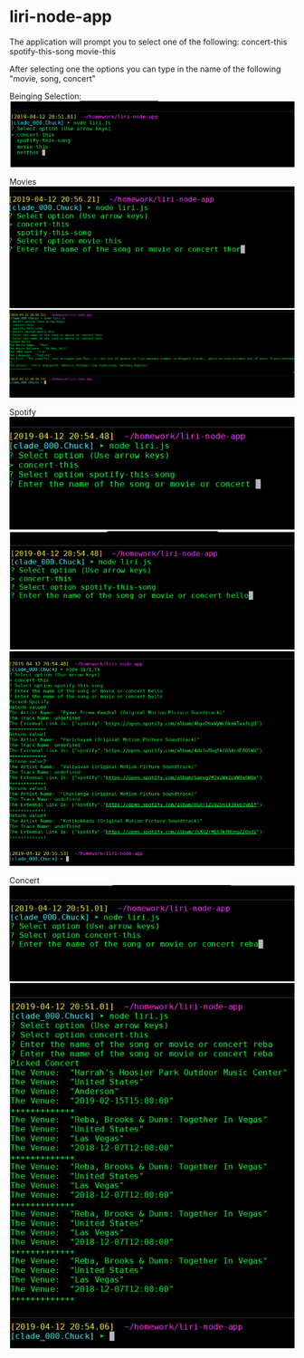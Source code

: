# liri-node-app
The application will prompt you to select one of the following:
concert-this
spotify-this-song
movie-this

After selecting one the options you can type in the name of the following "movie, song, concert"

Beinging Selection:
![Results](/screenShots/liri_screenShots/selection.PNG)

Movies
![Results](/screenShots/liri_screenShots/movie1.PNG)
![Results](/screenShots/liri_screenShots/movie2.PNG)

Spotify
![Results](/screenShots/liri_screenShots/spotify1.PNG)
![Results](/screenShots/liri_screenShots/spotify2.PNG)
![Results](/screenShots/liri_screenShots/spotify3.PNG)

Concert
![Results](/screenShots/liri_screenShots/concert1.PNG)
![Results](/screenShots/liri_screenShots/concert2.PNG)